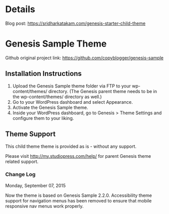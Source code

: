 # Details

Blog post: https://sridharkatakam.com/genesis-starter-child-theme


# Genesis Sample Theme

Github original project link: https://github.com/copyblogger/genesis-sample


## Installation Instructions

1. Upload the Genesis Sample theme folder via FTP to your wp-content/themes/ directory. (The Genesis parent theme needs to be in the wp-content/themes/ directory as well.)
2. Go to your WordPress dashboard and select Appearance.
3. Activate the Genesis Sample theme.
4. Inside your WordPress dashboard, go to Genesis > Theme Settings and configure them to your liking.


## Theme Support

This child theme theme is provided as is - without any support.

Please visit http://my.studiopress.com/help/ for parent Genesis theme related support.

### Change Log

Monday, September 07, 2015

Now the theme is based on Genesis Sample 2.2.0. Accessibility theme support for navigation menus has been removed to ensure that mobile responsive nav menus work properly.
